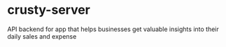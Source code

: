 # crusty-server
API backend for app that helps businesses get valuable insights into their daily sales and expense
